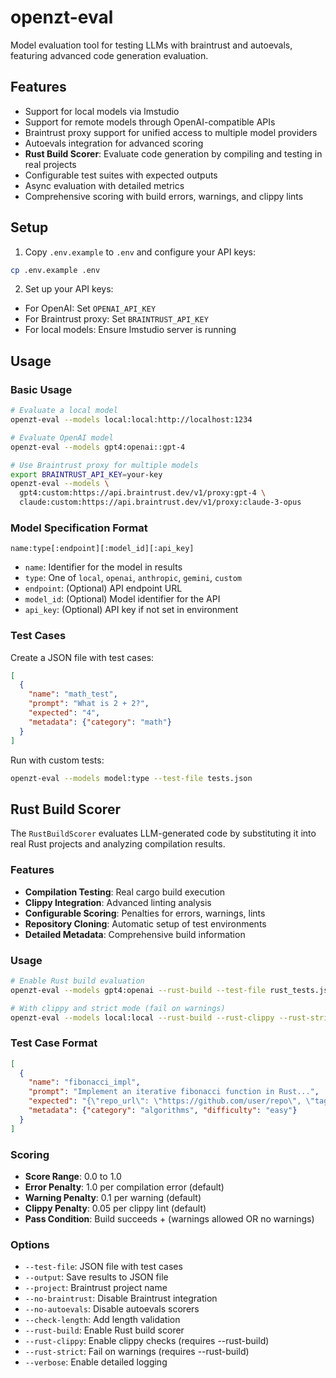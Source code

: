 # openzt-eval

Model evaluation tool for testing LLMs with braintrust and autoevals, featuring advanced code generation evaluation.

## Features
- Support for local models via lmstudio
- Support for remote models through OpenAI-compatible APIs
- Braintrust proxy support for unified access to multiple model providers
- Autoevals integration for advanced scoring
- **Rust Build Scorer**: Evaluate code generation by compiling and testing in real projects
- Configurable test suites with expected outputs
- Async evaluation with detailed metrics
- Comprehensive scoring with build errors, warnings, and clippy lints

## Setup

1. Copy `.env.example` to `.env` and configure your API keys:
```bash
cp .env.example .env
```

2. Set up your API keys:
- For OpenAI: Set `OPENAI_API_KEY`
- For Braintrust proxy: Set `BRAINTRUST_API_KEY`
- For local models: Ensure lmstudio server is running

## Usage

### Basic Usage

```bash
# Evaluate a local model
openzt-eval --models local:local:http://localhost:1234

# Evaluate OpenAI model
openzt-eval --models gpt4:openai::gpt-4

# Use Braintrust proxy for multiple models
export BRAINTRUST_API_KEY=your-key
openzt-eval --models \
  gpt4:custom:https://api.braintrust.dev/v1/proxy:gpt-4 \
  claude:custom:https://api.braintrust.dev/v1/proxy:claude-3-opus
```

### Model Specification Format

`name:type[:endpoint][:model_id][:api_key]`

- `name`: Identifier for the model in results
- `type`: One of `local`, `openai`, `anthropic`, `gemini`, `custom`
- `endpoint`: (Optional) API endpoint URL
- `model_id`: (Optional) Model identifier for the API
- `api_key`: (Optional) API key if not set in environment

### Test Cases

Create a JSON file with test cases:
```json
[
  {
    "name": "math_test",
    "prompt": "What is 2 + 2?",
    "expected": "4",
    "metadata": {"category": "math"}
  }
]
```

Run with custom tests:
```bash
openzt-eval --models model:type --test-file tests.json
```

## Rust Build Scorer

The `RustBuildScorer` evaluates LLM-generated code by substituting it into real Rust projects and analyzing compilation results.

### Features

- **Compilation Testing**: Real cargo build execution
- **Clippy Integration**: Advanced linting analysis
- **Configurable Scoring**: Penalties for errors, warnings, lints
- **Repository Cloning**: Automatic setup of test environments
- **Detailed Metadata**: Comprehensive build information

### Usage

```bash
# Enable Rust build evaluation
openzt-eval --models gpt4:openai --rust-build --test-file rust_tests.json

# With clippy and strict mode (fail on warnings)
openzt-eval --models local:local --rust-build --rust-clippy --rust-strict
```

### Test Case Format

```json
[
  {
    "name": "fibonacci_impl",
    "prompt": "Implement an iterative fibonacci function in Rust...",
    "expected": "{\"repo_url\": \"https://github.com/user/repo\", \"tag_or_branch\": \"main\", \"file_path\": \"src/lib.rs\", \"replacement_target\": \"// TODO: implement fibonacci\", \"description\": \"Fibonacci implementation\"}",
    "metadata": {"category": "algorithms", "difficulty": "easy"}
  }
]
```

### Scoring

- **Score Range**: 0.0 to 1.0
- **Error Penalty**: 1.0 per compilation error (default)
- **Warning Penalty**: 0.1 per warning (default)
- **Clippy Penalty**: 0.05 per clippy lint (default)
- **Pass Condition**: Build succeeds + (warnings allowed OR no warnings)

### Options

- `--test-file`: JSON file with test cases
- `--output`: Save results to JSON file
- `--project`: Braintrust project name
- `--no-braintrust`: Disable Braintrust integration
- `--no-autoevals`: Disable autoevals scorers
- `--check-length`: Add length validation
- `--rust-build`: Enable Rust build scorer
- `--rust-clippy`: Enable clippy checks (requires --rust-build)
- `--rust-strict`: Fail on warnings (requires --rust-build)
- `--verbose`: Enable detailed logging